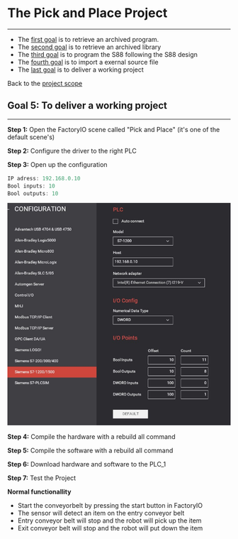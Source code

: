 # The Pick and Place Project
_____________________________________
-   The [first goal](../Ex02/Subchapter04_01.md) is to retrieve an archived program.
-   The [second goal](../Ex02/Subchapter04_02.md) is to retrieve an archived library
-   The [third goal](../Ex02/Subchapter04_03.md) is to program the S88 following the S88 design
-   The [fourth goal](../Ex02/Subchapter04_04.md) is to import a exernal source file
-   The [last goal](../Ex02/Subchapter04_05.md) is to deliver a working project

Back to the [project scope](../Ex02/Subchapter04.md)

## Goal 5: To deliver a working project
_____________________________________

**Step 1:** Open the FactoryIO scene called "Pick and Place" (it's one of the default scene's)

**Step 2:** Configure the driver to the right PLC

**Step 3:** Open up the configuration

```javascript
IP adress: 192.168.0.10
Bool inputs: 10
Bool outputs: 10
```
![FactoryIO Drive configuration ](../Ex02/Images/DriveConfiguration.jpg)

**Step 4:** Compile the hardware with a rebuild all command

**Step 5:** Compile the software with a rebuild all command

**Step 6:** Download hardware and software to the PLC_1

**Step 7:** Test the Project

__Normal functionallity__
- Start the conveyorbelt by pressing the start button in FactoryIO
- The sensor will detect an item on the entry conveyor belt
- Entry conveyor belt will stop and the robot will pick up the item
- Exit conveyor belt will stop and the robot will put down the item

